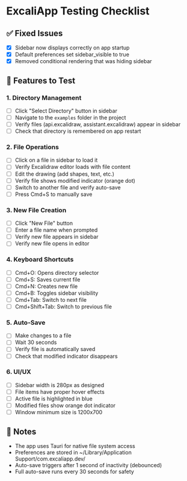 # ExcaliApp Testing Checklist

## ✅ Fixed Issues
- [x] Sidebar now displays correctly on app startup
- [x] Default preferences set sidebar_visible to true
- [x] Removed conditional rendering that was hiding sidebar

## 🧪 Features to Test

### 1. Directory Management
- [ ] Click "Select Directory" button in sidebar
- [ ] Navigate to the `examples` folder in the project
- [ ] Verify files (api.excalidraw, assistant.excalidraw) appear in sidebar
- [ ] Check that directory is remembered on app restart

### 2. File Operations
- [ ] Click on a file in sidebar to load it
- [ ] Verify Excalidraw editor loads with file content
- [ ] Edit the drawing (add shapes, text, etc.)
- [ ] Verify file shows modified indicator (orange dot)
- [ ] Switch to another file and verify auto-save
- [ ] Press Cmd+S to manually save

### 3. New File Creation
- [ ] Click "New File" button
- [ ] Enter a file name when prompted
- [ ] Verify new file appears in sidebar
- [ ] Verify new file opens in editor

### 4. Keyboard Shortcuts
- [ ] Cmd+O: Opens directory selector
- [ ] Cmd+S: Saves current file
- [ ] Cmd+N: Creates new file
- [ ] Cmd+B: Toggles sidebar visibility
- [ ] Cmd+Tab: Switch to next file
- [ ] Cmd+Shift+Tab: Switch to previous file

### 5. Auto-Save
- [ ] Make changes to a file
- [ ] Wait 30 seconds
- [ ] Verify file is automatically saved
- [ ] Check that modified indicator disappears

### 6. UI/UX
- [ ] Sidebar width is 280px as designed
- [ ] File items have proper hover effects
- [ ] Active file is highlighted in blue
- [ ] Modified files show orange dot indicator
- [ ] Window minimum size is 1200x700

## 📝 Notes
- The app uses Tauri for native file system access
- Preferences are stored in ~/Library/Application Support/com.excaliapp.dev/
- Auto-save triggers after 1 second of inactivity (debounced)
- Full auto-save runs every 30 seconds for safety